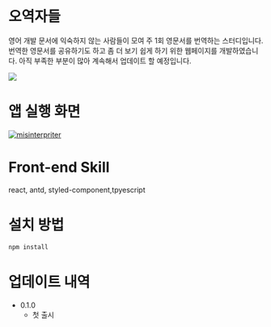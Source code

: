 # 오역자들
영어 개발 문서에 익숙하지 않는 사람들이 모여 주 1회 영문서를 번역하는 스터디입니다. 
번역한 영문서를 공유하기도 하고 좀 더 보기 쉽게 하기 위한 웹페이지를 개발하였습니다. 
아직 부족한 부분이 많아 계속해서 업데이트 할 예정입니다. 

![](https://img1.daumcdn.net/thumb/R1280x0/?scode=mtistory2&fname=https%3A%2F%2Fk.kakaocdn.net%2Fdn%2Fdg9WYX%2FbtqBTLfroMK%2FvwJ5I7P3DTEBxqZoSkzZpK%2Fimg.png)

# 앱 실행 화면
[![misinterpriter](http://img.youtube.com/vi/uGnNU2AC4GU/3.jpg)](https://youtu.be/uGnNU2AC4GU)

# Front-end Skill
react, antd, styled-component,tpyescript

# 설치 방법
```sh
npm install
```

# 업데이트 내역
* 0.1.0
    * 첫 출시

